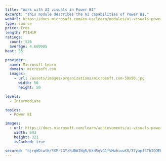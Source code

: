```yaml
---
title: "Work with AI visuals in Power BI"
excerpt: "This module describes the AI capabilities of Power BI."
webUrl: https://docs.microsoft.com/en-us/learn/modules/ai-visuals-power-bi/
type: course
price: Free
length: PT1H1M
ratings:
  count: 528
  average: 4.660985
heat: 55

provider:
  name: Microsoft Learn
  domain: microsoft.com
  images:
    - url: /assets/images/organizations/microsoft.com-50x50.jpg
      width: 50
      height: 50

levels:
  - Intermediate

topics:
  - Power BI

images:
  - url: https://docs.microsoft.com/learn/achievements/ai-visuals-power-bi-social.png
    width: 643
    height: 321
    isCached: true

secured: "bjrqWDLwth/5XMr7GYzRUDWINgR/KkH5qVG1fVMwhiuwXR/37yapfSThIQQEFxfAlAb+rZqM0pGksncSMrb/GEnPsoT7CCa0mVRQwVVAVHPg7g4WuqTjIJ/I7RnN2La3UKcPhxTCHcXPD3nuR4wSEFz0LPgLzvnMerKj7I0C0QOz/F7dMfz1Ba1evmVr4TY0vjyEBdeMYhPXe6oHUP+R9S0IBOUet0O0s9150uHLv5QqZ8MF5M4uD4wUINFQ1AIAdfC+uUJKWpEmFVGze/0LZD1qtQTxCH/rNrbtRMx6wzNF8lgNWez1bLNlRNvsulqTIyFJ3xXy523OiKBBS6XQgSm+to2izkxNfxYmpPSxXUS1VIRjxz0yKuWBiBJYkiZ63r5JqemFrTkQJmoDdmdhSC9RCuDTjAnHigv07UcEO2Q=;+bcIG14xYsiaa9dxDlrvMQ=="
---
```


